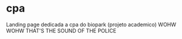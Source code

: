 # cpa
Landing page dedicada a cpa do biopark (projeto academico)
WOHW WOHW THAT'S THE SOUND OF THE POLICE 